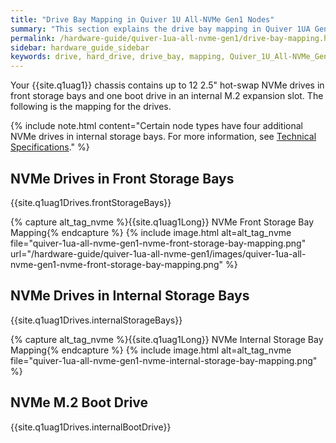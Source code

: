 ```yaml
---
title: "Drive Bay Mapping in Quiver 1U All-NVMe Gen1 Nodes"
summary: "This section explains the drive bay mapping in Quiver 1UA Gen1 nodes."
permalink: /hardware-guide/quiver-1ua-all-nvme-gen1/drive-bay-mapping.html
sidebar: hardware_guide_sidebar
keywords: drive, hard_drive, drive_bay, mapping, Quiver_1U_All-NVMe_Gen1
---
```


Your {{site.q1uag1}} chassis contains up to 12 2.5" hot-swap NVMe drives in front storage bays and one boot drive in an internal M.2 expansion slot. The following is the mapping for the drives.

{% include note.html content="Certain node types have four additional NVMe drives in internal storage bays. For more information, see [Technical Specifications](technical-specifications.html)." %}

## NVMe Drives in Front Storage Bays
{{site.q1uag1Drives.frontStorageBays}}

{% capture alt_tag_nvme %}{{site.q1uag1Long}} NVMe Front Storage Bay Mapping{% endcapture %}
{% include image.html alt=alt_tag_nvme file="quiver-1ua-all-nvme-gen1-nvme-front-storage-bay-mapping.png" url="/hardware-guide/quiver-1ua-all-nvme-gen1/images/quiver-1ua-all-nvme-gen1-nvme-front-storage-bay-mapping.png" %}

<a id="internal-storage-bays"></a>
## NVMe Drives in Internal Storage Bays
{{site.q1uag1Drives.internalStorageBays}}

{% capture alt_tag_nvme %}{{site.q1uag1Long}} NVMe Internal Storage Bay Mapping{% endcapture %}
{% include image.html alt=alt_tag_nvme file="quiver-1ua-all-nvme-gen1-nvme-internal-storage-bay-mapping.png" %}


## NVMe M.2 Boot Drive
{{site.q1uag1Drives.internalBootDrive}}
